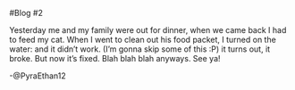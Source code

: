 #Blog #2

Yesterday me and my family were out for dinner, when we came back I had to feed my cat. When I went to clean out his food packet, I turned on the water: and it didn’t work. (I’m gonna skip some of this :P) it turns out, it broke. But now it’s fixed. Blah blah blah anyways. See ya!

-@PyraEthan12